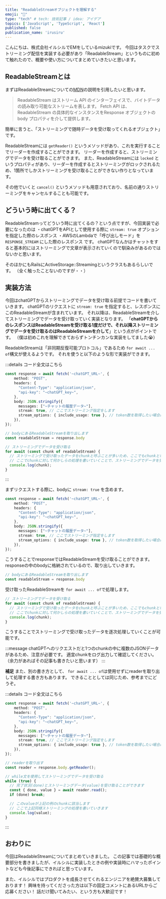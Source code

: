 ```yaml
---
title: "ReadableStreamオブジェクトを理解する"
emoji: "📡"
type: "tech" # tech: 技術記事 / idea: アイデア
topics: ['JavaScript', 'TypeScript', 'React']
published: false
publication_name: 'irusiru'
---
```


こんにちは、株式会社イルシルでEMをしているmizukiです。
今回はタスクでストリーミング配信を実装する必要があり「ReadableStream」というものに初めて触れたので、概要や使い方についてまとめていきたいと思います。

## ReadableStreamとは

まずはReadableStreamについての[MDN](https://developer.mozilla.org/ja/docs/Web/API/ReadableStream)の説明を引用したいと思います。

> ReadableStream はストリーム API のインターフェイスで、バイトデータの読み取り可能なストリームを表します。 Fetch API は、 ReadableStream の具体的なインスタンスをResponse オブジェクトの body プロパティを介して提供します。

簡単に言うと、「ストリーミングで随時データを受け取ってくれるオブジェクト」です。

ReadableStreamには `getReader()` というメソッドがあり、これを実行することでリーダーを作成することができます。
リーダーを作成すると、ストリーミングでデータを受け取ることができます。
また、ReadableStreamには `locked` というプロパティがあり、リーダーを作成するとストリーミングがロックされるため、1箇所でしかストリーミングを受け取ることができない作りとなっています。

その他でいくと `cancel()` というメソッドも用意されており、名前の通りストリーミングをキャンセルすることも可能です。

## どういう時に出てくる？

ReadableStreamってどういう時に出てくるの？という点ですが、今回実装で必要になったのは
・chatGPTをAPIとして使用する際に `stream: true` オプションを指定した際のレスポンス
・AWSのLambdaで「呼び出しモード」を `RESPONSE_STREAM` にした際のレスポンス
です。
chatGPTなんかはチャットをすると基本的にはストリーミングで文章が表示されていくので馴染みがあるのではないかと思います。

そのほかにもRailsにActiveStorage::Streamingというクラスもあるらしいです。
（全く触ったことないのですが・・）

## 実装方法

今回はchatGPTからストリーミングでデータを受け取る前提でコードを書いていきます。
chatGPTのリクエストに `stream: true` を指定すると、レスポンスにこのReadableStreamが含まれています。
それ以降は、ReadableStreamを介してストリーミングでデータを受け取っていく実装となります。
「**chatGPTからのレスポンスはReadableStreamを受け取る1度だけで、それ以降ストリーミングでデータを受け取るのはReadableStreamを介して**」という点がポイントです。
（僕は初めこれを理解できておらずトンチンカンな実装をしてました😭）

ReadableStreamは「非同期反復可能プロトコル」であるため `for await ... of`構文が使えるようです。
それを使うと以下のような形で実装ができます。

:::details コード全文はこちら
```ts
const response = await fetch('~chatGPT_URL~', {
    method: "POST",
    headers: {
      "Content-Type": "application/json",
      "api-key": "~chatGPT_key~",
    },
    body: JSON.stringify({
      messages: ["~チャットの履歴データ~"],
      stream: true, // ここでストリーミング指定をします
      stream_options: { include_usage: true }, // token数を取得したい場合は明示的に指定する必要があります
    }),
});

// bodyにあるReadableStreamを取り出します
const readableStream = response.body

// ストリーミングでデータを受け取る
for await (const chunk of readableStream) {
  // ストリーミングで受け取ったデータをchunkと呼ぶことが多いため、ここでもchunkという変数で定義していきます
  // ここでchunkに対して何かしらの処理を書いていくことで、ストリーミングでデータを受け取り次第処理をすることが可能です。
  console.log(chunk);
}
```
:::

まずリクエストする際に、bodyに `stream: true` を含めます。
```ts
const response = await fetch('~chatGPT_URL~', {
    method: "POST",
    headers: {
      "Content-Type": "application/json",
      "api-key": "~chatGPT_key~",
    },
    body: JSON.stringify({
      messages: ["~チャットの履歴データ~"],
      stream: true, // ここでストリーミング指定をします
      stream_options: { include_usage: true }, // token数を取得したい場合は明示的に指定する必要があります
    }),
});
```
こうすることでresponseではReadableStreamを受け取ることができます。
responseの中のbodyに格納されているので、取り出していきます。
```ts
// bodyにあるReadableStreamを取り出します
const readableStream = response.body
```
受け取ったReadableStreamを `for await ... of`で処理します。

```ts
// ストリーミングでデータを受け取る
for await (const chunk of readableStream) {
  // ストリーミングで受け取ったデータをchunkと呼ぶことが多いため、ここでもchunkという変数で定義していきます
  // ここでchunkに対して何かしらの処理を書いていくことで、ストリーミングでデータを受け取り次第処理をすることが可能です。
  console.log(chunk);
}
```

こうすることでストリーミングで受け取ったデータを逐次処理していくことが可能です。

:::message
chatGPTへのリクエストだと1つのchunkの中に複数のJSONデータがあるため、注意が必要です。
適宜chunkをログ出力して確認してください。
（余力があればその記事も書きたいと思います）
:::


**補足**
また、別の書き方として、 `for await ... of`は使用せずにreaderを取り出して処理する書き方もあります。
できることとしては同じため、参考までにどうぞ。

:::details コード全文はこちら
```ts
const response = await fetch('~chatGPT_URL~', {
    method: "POST",
    headers: {
      "Content-Type": "application/json",
      "api-key": "~chatGPT_key~",
    },
    body: JSON.stringify({
      messages: ["~チャットの履歴データ~"],
      stream: true, // ここでストリーミング指定をします
      stream_options: { include_usage: true }, // token数を取得したい場合は明示的に指定する必要があります
    }),
});

// readerを取り出す
const reader = response.body.getReader();

// while文を使用してストリーミングでデータを受け取る
while (true) {
  // 完了状況(done)とストリーミングデータ(value)を受け取ることができます
  const { done, value } = await reader.read();
  if (done) break;

  // このvalueが上記の例のchunkに該当します
  // ここで上記同様ストリーミングの処理を書いていきます
  console.log(value);
}
```
:::


## おわりに

今回はReadableStreamについてまとめていきました。
この記事では基礎的な概要部分を書きましたが、イルシルに実装したときの例や実装時にハマったポイントなども今後記事にできればと思っています。

また、イルシルではプロダクトを成長させてくれるエンジニアを絶賛大募集しております！
興味を持ってくださった方は以下の固定コメントにあるURLからご応募ください！
話だけ聞いてみたい、という方も大歓迎です！
